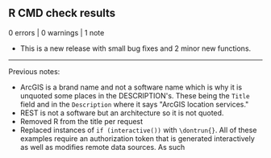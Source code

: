 ## R CMD check results

0 errors | 0 warnings | 1 note

* This is a new release with small bug fixes and 2 minor new functions.

-----

Previous notes: 

* ArcGIS is a brand name and not a software name which is why it is unquoted some places in the DESCRIPTION's. These being the `Title` field and in the `Description` where it says "ArcGIS location services."
* REST is not a software but an architecture so it is not quoted.
* Removed R from the title per request
* Replaced instances of `if (interactive())` with `\dontrun{}`. All of these examples require an authorization token that is generated interactively as well as modifies remote data sources. As such 
